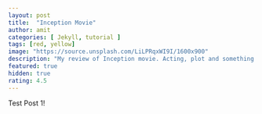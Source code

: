 ```yaml
---
layout: post
title:  "Inception Movie"
author: amit
categories: [ Jekyll, tutorial ]
tags: [red, yellow]
image: "https://source.unsplash.com/LiLPRqxWI9I/1600x900"
description: "My review of Inception movie. Acting, plot and something else in this short description."
featured: true
hidden: true
rating: 4.5
---
```


Test Post 1!
